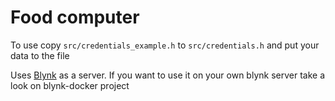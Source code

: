 # Food computer

To use copy `src/credentials_example.h` to `src/credentials.h` and put your data to the file

Uses [Blynk](https://blynk.cc) as a server. If you want to use it on your own blynk server take a look on blynk-docker project


